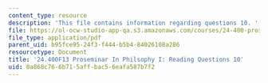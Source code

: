```yaml
---
content_type: resource
description: 'This file contains information regarding questions 10. '
file: https://ol-ocw-studio-app-qa.s3.amazonaws.com/courses/24-400-proseminar-in-philosophy-i-fall-2013/8a868c766b715affbac56eafa587b7f2_MIT24_400F13_Questions10.pdf
file_type: application/pdf
parent_uid: b95fce95-24f3-f444-b5b4-84026108a286
resourcetype: Document
title: '24.400F13 Proseminar In Philsophy I: Reading Questions 10'
uid: 8a868c76-6b71-5aff-bac5-6eafa587b7f2
---
```

